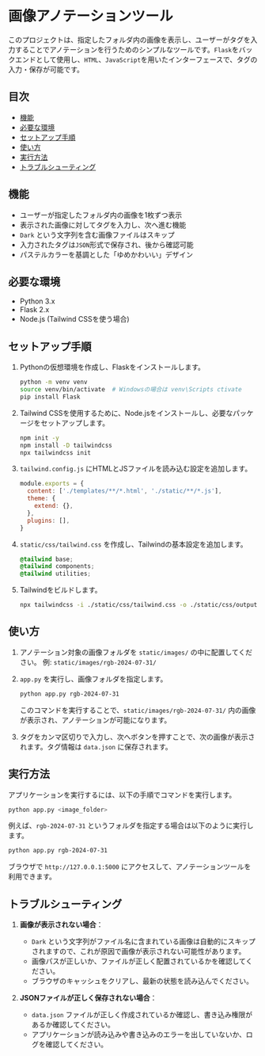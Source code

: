 
# 画像アノテーションツール

このプロジェクトは、指定したフォルダ内の画像を表示し、ユーザーがタグを入力することでアノテーションを行うためのシンプルなツールです。`Flask`をバックエンドとして使用し、`HTML`、`JavaScript`を用いたインターフェースで、タグの入力・保存が可能です。

## 目次
- [機能](#機能)
- [必要な環境](#必要な環境)
- [セットアップ手順](#セットアップ手順)
- [使い方](#使い方)
- [実行方法](#実行方法)
- [トラブルシューティング](#トラブルシューティング)

## 機能
- ユーザーが指定したフォルダ内の画像を1枚ずつ表示
- 表示された画像に対してタグを入力し、次へ進む機能
- `Dark` という文字列を含む画像ファイルはスキップ
- 入力されたタグは`JSON`形式で保存され、後から確認可能
- パステルカラーを基調とした「ゆめかわいい」デザイン

## 必要な環境
- Python 3.x
- Flask 2.x
- Node.js (Tailwind CSSを使う場合)

## セットアップ手順
1. Pythonの仮想環境を作成し、Flaskをインストールします。

   ```bash
   python -m venv venv
   source venv/bin/activate  # Windowsの場合は venv\Scripts ctivate
   pip install Flask
   ```

2. Tailwind CSSを使用するために、Node.jsをインストールし、必要なパッケージをセットアップします。

   ```bash
   npm init -y
   npm install -D tailwindcss
   npx tailwindcss init
   ```

3. `tailwind.config.js` にHTMLとJSファイルを読み込む設定を追加します。

   ```javascript
   module.exports = {
     content: ['./templates/**/*.html', './static/**/*.js'],
     theme: {
       extend: {},
     },
     plugins: [],
   }
   ```

4. `static/css/tailwind.css` を作成し、Tailwindの基本設定を追加します。

   ```css
   @tailwind base;
   @tailwind components;
   @tailwind utilities;
   ```

5. Tailwindをビルドします。

   ```bash
   npx tailwindcss -i ./static/css/tailwind.css -o ./static/css/output.css --watch
   ```

## 使い方
1. アノテーション対象の画像フォルダを `static/images/` の中に配置してください。
   例: `static/images/rgb-2024-07-31/`

2. `app.py` を実行し、画像フォルダを指定します。

   ```bash
   python app.py rgb-2024-07-31
   ```

   このコマンドを実行することで、`static/images/rgb-2024-07-31/` 内の画像が表示され、アノテーションが可能になります。

3. タグをカンマ区切りで入力し、次へボタンを押すことで、次の画像が表示されます。タグ情報は `data.json` に保存されます。

## 実行方法
アプリケーションを実行するには、以下の手順でコマンドを実行します。

```bash
python app.py <image_folder>
```

例えば、`rgb-2024-07-31` というフォルダを指定する場合は以下のように実行します。

```bash
python app.py rgb-2024-07-31
```

ブラウザで `http://127.0.0.1:5000` にアクセスして、アノテーションツールを利用できます。

## トラブルシューティング

1. **画像が表示されない場合**：
   - `Dark` という文字列がファイル名に含まれている画像は自動的にスキップされますので、これが原因で画像が表示されない可能性があります。
   - 画像パスが正しいか、ファイルが正しく配置されているかを確認してください。
   - ブラウザのキャッシュをクリアし、最新の状態を読み込んでください。

2. **JSONファイルが正しく保存されない場合**：
   - `data.json` ファイルが正しく作成されているか確認し、書き込み権限があるか確認してください。
   - アプリケーションが読み込みや書き込みのエラーを出していないか、ログを確認してください。
